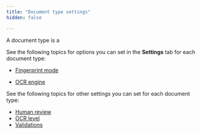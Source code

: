 ```yaml
---
title: "Document type settings"
hidden: false

---
```


A document type is a 



See the following topics for options you can set in the **Settings** tab for each document type:

- [Fingerprint mode](doc:fingerprint-mode)

- [OCR engine](doc:ocr-engine)

  

See the following topics for other settings you can set for each document type:

- [Human review](doc:human-review) 
- [OCR level](doc:ocr-level) 
- [Validations](doc:validate-extractions)
